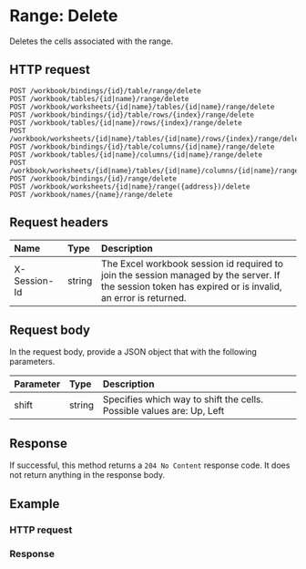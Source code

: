 # Range: Delete

Deletes the cells associated with the range.
## HTTP request
```http
POST /workbook/bindings/{id}/table/range/delete
POST /workbook/tables/{id|name}/range/delete
POST /workbook/worksheets/{id|name}/tables/{id|name}/range/delete
POST /workbook/bindings/{id}/table/rows/{index}/range/delete
POST /workbook/tables/{id|name}/rows/{index}/range/delete
POST /workbook/worksheets/{id|name}/tables/{id|name}/rows/{index}/range/delete
POST /workbook/bindings/{id}/table/columns/{id|name}/range/delete
POST /workbook/tables/{id|name}/columns/{id|name}/range/delete
POST /workbook/worksheets/{id|name}/tables/{id|name}/columns/{id|name}/range/delete
POST /workbook/bindings/{id}/range/delete
POST /workbook/worksheets/{id|name}/range({address})/delete
POST /workbook/names/{name}/range/delete
```
## Request headers
| Name       | Type | Description|
|:-----------|:------|:----------|
| X-Session-Id   | string  | The Excel workbook session id required to join the session managed by the server. If the session token has expired or is invalid, an error is returned.|

## Request body
In the request body, provide a JSON object that with the following parameters.

| Parameter	   | Type	|Description|
|:---------------|:--------|:-----------|
|shift|string|Specifies which way to shift the cells.  Possible values are: Up, Left|

## Response
If successful, this method returns a `204 No Content` response code. It does not return anything in the response body.
## Example
### HTTP request
### Response
